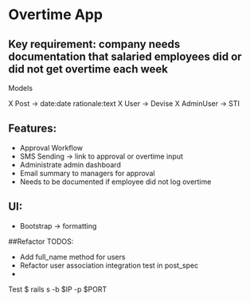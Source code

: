 # Overtime App

## Key requirement: company needs documentation that salaried employees did or did not get overtime each week
Models

X Post -> date:date rationale:text
X User -> Devise
X AdminUser -> STI

## Features:
- Approval Workflow
- SMS Sending -> link to approval or overtime input
- Administrate admin dashboard
- Email summary to managers for approval
- Needs to be documented if employee did not log overtime

## UI:
- Bootstrap -> formatting

##Refactor TODOS:
- Add full_name method for users
- Refactor user association integration test in post_spec
- 

Test
 $ rails s -b $IP -p $PORT
